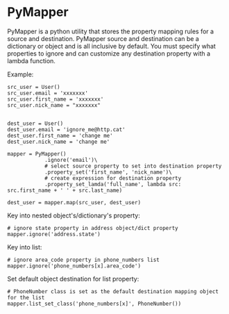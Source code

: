 # PyMapper

PyMapper is a python utility that stores the property mapping rules for a source and destination.
PyMapper source and destination can be a dictionary or object and is all inclusive by default.
You must specify what properties to ignore and can customize any destination property with a lambda function.

Example:

    src_user = User()
    src_user.email = 'xxxxxxx'
    src_user.first_name = 'xxxxxxx'
    src_user.nick_name = "xxxxxxx"


    dest_user = User()
    dest_user.email = 'ignore_me@http.cat'
    dest_user.first_name = 'change me'
    dest_user.nick_name = 'change me'

    mapper = PyMapper()
                .ignore('email')\
                # select source property to set into destination property
                .property_set('first_name', 'nick_name')\
                # create expression for destination property
                .property_set_lamda('full_name', lambda src: src.first_name + ' ' + src.last_name)

    dest_user = mapper.map(src_user, dest_user)


Key into nested object's/dictionary's property:

    # ignore state property in address object/dict property
    mapper.ignore('address.state')

Key into list:

    # ignore area_code property in phone_numbers list
    mapper.ignore('phone_numbers[x].area_code')

Set default object destination for list property:

    # PhoneNumber class is set as the default destination mapping object for the list
    mapper.list_set_class('phone_numbers[x]', PhoneNumber())

